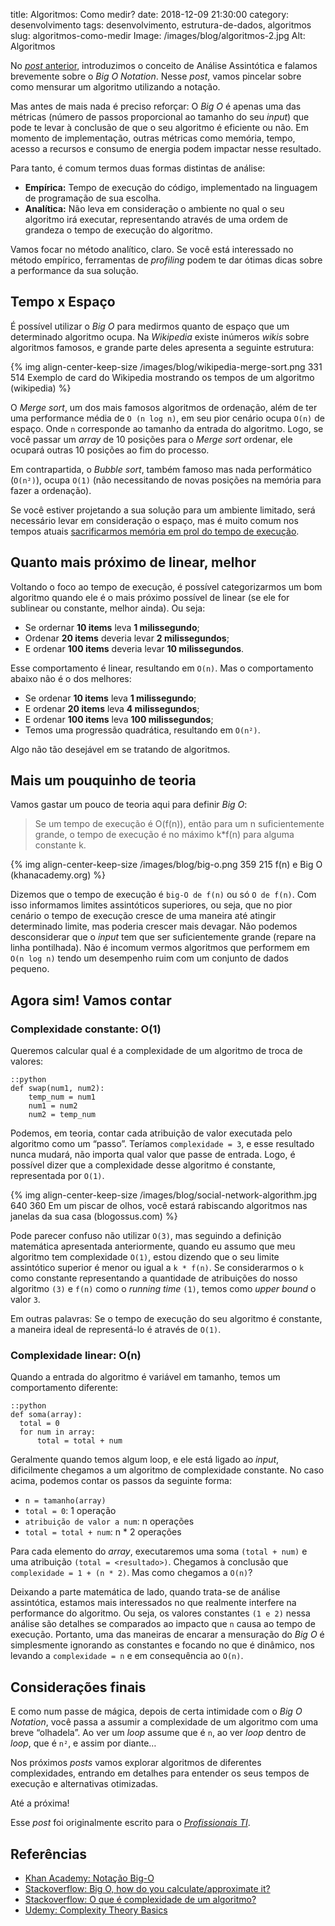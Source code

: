 title: Algoritmos: Como medir?
date: 2018-12-09 21:30:00
category: desenvolvimento
tags: desenvolvimento, estrutura-de-dados, algoritmos
slug: algoritmos-como-medir
Image: /images/blog/algoritmos-2.jpg
Alt: Algoritmos

No [_post_ anterior]({filename}algoritmos-analise-assintotica.md "Leia mais sobre Análise Assintótica"),
introduzimos o conceito de Análise Assintótica e falamos brevemente sobre
o _Big O Notation_. Nesse _post_, vamos pincelar sobre como mensurar um algoritmo
utilizando a notação.

<!-- PELICAN_END_SUMMARY -->

Mas antes de mais nada é preciso reforçar: O _Big O_ é apenas uma das métricas
(número de passos proporcional ao tamanho do seu _input_) que pode te levar à
conclusão de que o seu algoritmo é eficiente ou não. Em momento de implementação,
outras métricas como memória, tempo, acesso a recursos e consumo de energia podem
impactar nesse resultado.

Para tanto, é comum termos duas formas distintas de análise:

- **Empírica:** Tempo de execução do código, implementado na linguagem de programação de sua escolha.
- **Analítica:** Não leva em consideração o ambiente no qual o seu algoritmo irá executar, representando através de uma ordem de grandeza o tempo de execução do algoritmo.

Vamos focar no método analítico, claro. Se você está interessado no método
empírico, ferramentas de _profiling_ podem te dar ótimas dicas sobre a performance
da sua solução.

## Tempo x Espaço

É possível utilizar o _Big O_ para medirmos quanto de espaço que um determinado
algoritmo ocupa. Na _Wikipedia_ existe inúmeros _wikis_ sobre algoritmos famosos,
e grande parte deles apresenta a seguinte estrutura:

{% img align-center-keep-size /images/blog/wikipedia-merge-sort.png 331 514 Exemplo de card do Wikipedia mostrando os tempos de um algoritmo (wikipedia) %}

O _Merge sort_, um dos mais famosos algoritmos de ordenação, além de ter
uma performance média de `O (n log n)`, em seu pior cenário ocupa
`O(n)` de espaço. Onde `n` corresponde ao tamanho da entrada do algoritmo.
Logo, se você passar um _array_ de 10 posições para o _Merge sort_ ordenar,
ele ocupará outras 10 posições ao fim do processo.

Em contrapartida, o _Bubble sort_, também famoso mas nada performático
(`O(n²)`), ocupa `O(1)` (não necessitando de novas posições na memória
para fazer a ordenação).

Se você estiver projetando a sua solução para um ambiente limitado,
será necessário levar em consideração o espaço, mas é muito comum nos tempos
atuais [sacrificarmos memória em prol do tempo de execução]({filename}o-cache-e-o-http.md "O Cache e o HTTP").

## Quanto mais próximo de linear, melhor

Voltando o foco ao tempo de execução, é possível categorizarmos um bom algoritmo
quando ele é o mais próximo possível de linear (se ele for sublinear ou constante,
melhor ainda). Ou seja:

- Se ordernar **10 items** leva **1 milissegundo**;
- Ordenar **20 items** deveria levar **2 milissegundos**;
- E ordenar **100 items** deveria levar **10 milissegundos**.

Esse comportamento é linear, resultando em `O(n)`. Mas o comportamento abaixo
não é o dos melhores:

- Se ordenar **10 items** leva **1 milissegundo**;
- E ordenar **20 items** leva **4 milissegundos**;
- E ordenar **100 items** leva **100 milissegundos**;
- Temos uma progressão quadrática, resultando em `O(n²)`.

Algo não tão desejável em se tratando de algoritmos.

## Mais um pouquinho de teoria

Vamos gastar um pouco de teoria aqui para definir _Big O_:

> Se um tempo de execução é O(f(n)), então para um n suficientemente grande,
> o tempo de execução é no máximo k\*f(n) para alguma constante k.

{% img align-center-keep-size /images/blog/big-o.png 359 215 f(n) e Big O (khanacademy.org) %}

Dizemos que o tempo de execução é `big-O de f(n)` ou só `O de f(n)`. Com
isso informamos limites assintóticos superiores, ou seja, que no pior cenário
o tempo de execução cresce de uma maneira até atingir determinado limite, mas
poderia crescer mais devagar. Não podemos desconsiderar que o _input_ tem que ser
suficientemente grande (repare na linha pontilhada). Não é incomum vermos
algoritmos que performem em `O(n log n)` tendo um desempenho ruim com um
conjunto de dados pequeno.

## Agora sim! Vamos contar

### Complexidade constante: O(1)

Queremos calcular qual é a complexidade de um algoritmo de troca de valores:

    ::python
    def swap(num1, num2):
        temp_num = num1
        num1 = num2
        num2 = temp_num

Podemos, em teoria, contar cada atribuição de valor executada pelo algoritmo
como um “passo”. Teríamos `complexidade = 3`, e esse resultado nunca mudará,
não importa qual valor que passe de entrada. Logo, é possível dizer que a
complexidade desse algoritmo é constante, representada por `O(1)`.

{% img align-center-keep-size /images/blog/social-network-algorithm.jpg 640 360 Em um piscar de olhos, você estará rabiscando algoritmos nas janelas da sua casa (blogossus.com) %}

Pode parecer confuso não utilizar `O(3)`, mas seguindo a definição matemática
apresentada anteriormente, quando eu assumo que meu algoritmo tem
complexidade `O(1)`, estou dizendo que o seu limite assintótico superior é menor
ou igual a `k * f(n)`. Se considerarmos o `k` como constante representando a
quantidade de atribuições do nosso algoritmo `(3)` e `f(n)` como o
_running time_ `(1)`, temos como _upper bound_ o valor `3`.

Em outras palavras: Se o tempo de execução do seu algoritmo é constante, a
maneira ideal de representá-lo é através de `O(1)`.

### Complexidade linear: O(n)

Quando a entrada do algoritmo é variável em tamanho, temos um comportamento
diferente:

    ::python
    def soma(array):
      total = 0
      for num in array:
          total = total + num

Geralmente quando temos algum loop, e ele está ligado ao _input_, dificilmente
chegamos a um algoritmo de complexidade constante. No caso acima, podemos contar
os passos da seguinte forma:

- `n = tamanho(array)`
- `total = 0`: 1 operação
- `atribuição de valor a num`: n operações
- `total = total + num`: n \* 2 operações

Para cada elemento do _array_, executaremos uma soma `(total + num)` e uma
atribuição `(total = <resultado>)`. Chegamos à conclusão que
`complexidade = 1 + (n * 2)`. Mas como chegamos a `O(n)`?

Deixando a parte matemática de lado, quando trata-se de análise assintótica,
estamos mais interessados no que realmente interfere na performance do
algoritmo. Ou seja, os valores constantes `(1 e 2)` nessa análise são detalhes
se comparados ao impacto que `n` causa ao tempo de execução. Portanto, uma das
maneiras de encarar a mensuração do _Big O_ é simplesmente ignorando as
constantes e focando no que é dinâmico, nos levando a `complexidade = n` e em
consequência ao `O(n)`.

## Considerações finais

E como num passe de mágica, depois de certa intimidade com o _Big O Notation_,
você passa a assumir a complexidade de um algoritmo com uma breve “olhadela”.
Ao ver um _loop_ assume que é `n`, ao ver _loop_ dentro de _loop_, que é `n²`,
e assim por diante…

Nos próximos _posts_ vamos explorar algoritmos de diferentes complexidades,
entrando em detalhes para entender os seus tempos de execução e alternativas
otimizadas.

Até a próxima!

Esse _post_ foi originalmente escrito para o [_Profissionais TI_](https://www.profissionaisti.com.br/2017/10/analise-de-algoritmos-como-medir/ "Leia mais no Profissionais TI").

## Referências

- [Khan Academy: Notação Big-O](https://pt.khanacademy.org/computing/computer-science/algorithms/asymptotic-notation/a/big-o-notation)
- [Stackoverflow: Big O, how do you calculate/approximate it?](https://stackoverflow.com/questions/3255/big-o-how-do-you-calculate-approximate-it)
- [Stackoverflow: O que é complexidade de um algoritmo?](https://pt.stackoverflow.com/questions/33319/o-que-%C3%A9-a-complexidade-de-um-algoritmo)
- [Udemy: Complexity Theory Basics](https://www.udemy.com/complexity-theory-basics/)
